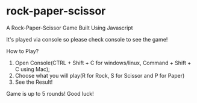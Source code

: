# rock-paper-scissor


A Rock-Paper-Scissor Game Built Using Javascript 

It's played via console so please check console to see the game!

How to Play?

1. Open Console(CTRL + Shift + C for windows/linux, Command + Shift + C using Mac);
2. Choose what you will play(R for Rock, S for Scissor and P for Paper)
3. See the Result!

Game is up to 5 rounds! Good luck!